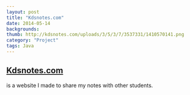 ```yaml
---
layout: post
title: "Kdsnotes.com"
date: 2014-05-14
backgrounds:
thumb: http://kdsnotes.com/uploads/3/5/3/7/3537331/1410570141.png
category: "Project"
tags: Java 
---
```


## [Kdsnotes.com](http://kdsnotes.com) 
is a website I made to share my notes with other students. 
